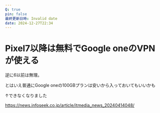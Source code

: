 ```yaml
---
Q: true
pin: false
最終更新日時: Invalid date
date: 2024-12-27T22:34
---
```

# Pixel7以降は無料でGoogle oneのVPNが使える

逆に6以前は無理。

とはいえ普通にGoogle oneの100GBプランは安いから入っておいてもいいかも

↑できなくなりました

https://news.infoseek.co.jp/article/itmedia_news_20240414048/